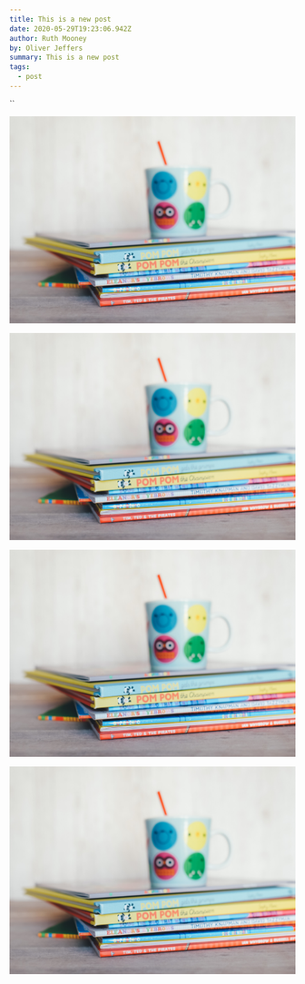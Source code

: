```yaml
---
title: This is a new post
date: 2020-05-29T19:23:06.942Z
author: Ruth Mooney
by: Oliver Jeffers
summary: This is a new post
tags:
  - post
---
```

``

![kids image](/static/img/annie-spratt-o1tndlnvjlm-unsplash.jpg "kids image")

![](/static/img/annie-spratt-o1tndlnvjlm-unsplash.jpg)

![](/static/img/annie-spratt-o1tndlnvjlm-unsplash.jpg)

![](/static/img/annie-spratt-o1tndlnvjlm-unsplash.jpg)